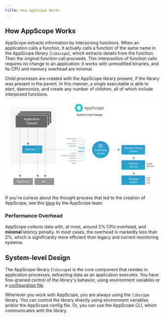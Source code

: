 ```yaml
---
title: How AppScope Works
---
```


## How AppScope Works

AppScope extracts information by interposing functions. When an application calls a function, it actually calls a function of the same name in the AppScope library (`libscope`), which extracts details from the function. Then the original function call proceeds. This interposition of function calls requires no change to an application: it works with unmodified binaries, and its CPU and memory overhead are minimal.

Child processes are created with the AppScope library present, if the library was present in the parent. In this manner, a single executable is able to start, daemonize, and create any number of children, all of which include interposed functions.

![AppScope system-level design](./images/AppScope-system-level-design_w1800.png)

If you're curious about the thought process that led to the creation of AppScope, see this [blog](https://cribl.io/blog/the-appscope-origin-story/) by the AppScope team.

### Performance Overhead

AppScope collects data with, at most, around 2% CPU overhead, and **minimal** latency penalty. In most cases, the overhead is markedly less than 2%, which is significantly more efficient than legacy and current monitoring systems.

## System-level Design

The AppScope library (`libscope`) is the core component that resides in application processes, extracting data as an application executes. You have fine-grained control of the library's behavior, using environment variables or a [configuration file](/docs/config-file).

Whenever you work with AppScope, you are always using the `libscope` library. You can control the library directly using environment variables and/or the AppScope config file. Or, you can use the AppScope CLI, which communicates with the library.
